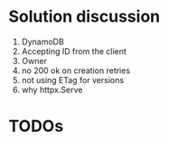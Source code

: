 # Solution discussion

1. DynamoDB
2. Accepting ID from the client
3. Owner
4. no 200 ok on creation retries
5. not using ETag for versions
6. why httpx.Serve

# TODOs
